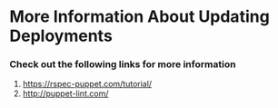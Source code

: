 More Information About Updating Deployments
===========================================

### Check out the following links for more information

1. https://rspec-puppet.com/tutorial/
1. http://puppet-lint.com/
